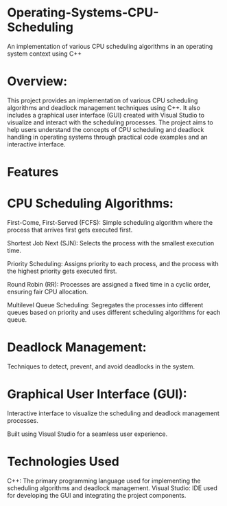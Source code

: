 # Operating-Systems-CPU-Scheduling
An implementation of various CPU scheduling algorithms in an operating system context using C++

# Overview:

This project provides an implementation of various CPU scheduling algorithms and deadlock management techniques using C++. It also includes a graphical user interface (GUI) created with Visual Studio to visualize and interact with the scheduling processes. The project aims to help users understand the concepts of CPU scheduling and deadlock handling in operating systems through practical code examples and an interactive interface.

# Features

# CPU Scheduling Algorithms:

First-Come, First-Served (FCFS): Simple scheduling algorithm where the process that arrives first gets executed first.

Shortest Job Next (SJN): Selects the process with the smallest execution time.

Priority Scheduling: Assigns priority to each process, and the process with the highest priority gets executed first.

Round Robin (RR): Processes are assigned a fixed time in a cyclic order, ensuring fair CPU allocation.

Multilevel Queue Scheduling: Segregates the processes into different queues based on priority and uses different scheduling algorithms for each queue.

# Deadlock Management:

Techniques to detect, prevent, and avoid deadlocks in the system.

# Graphical User Interface (GUI):

Interactive interface to visualize the scheduling and deadlock management processes.

Built using Visual Studio for a seamless user experience.

# Technologies Used

C++: The primary programming language used for implementing the scheduling algorithms and deadlock management.
Visual Studio: IDE used for developing the GUI and integrating the project components.

